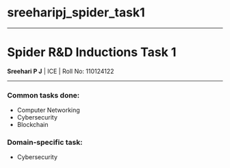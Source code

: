 # sreeharipj_spider_task1

---

# Spider R&D Inductions Task 1
**Sreehari P J** | ICE | Roll No: 110124122

---

### Common tasks done:  
- Computer Networking  
- Cybersecurity  
- Blockchain  

### Domain-specific task:  
- Cybersecurity
